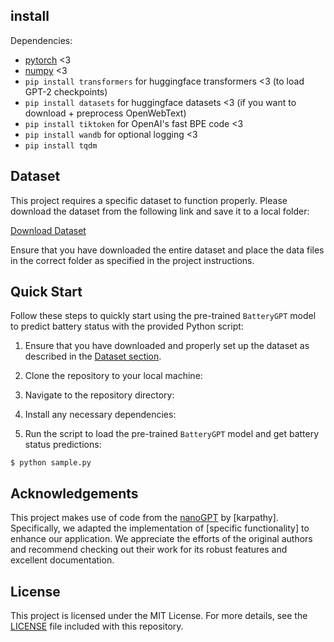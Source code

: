 ## install
Dependencies:

- [pytorch](https://pytorch.org) <3
- [numpy](https://numpy.org/install/) <3
- `pip install transformers` for huggingface transformers <3 (to load GPT-2 checkpoints)
- `pip install datasets` for huggingface datasets <3 (if you want to download + preprocess OpenWebText)
- `pip install tiktoken` for OpenAI's fast BPE code <3
- `pip install wandb` for optional logging <3
- `pip install tqdm`

## Dataset
This project requires a specific dataset to function properly. Please download the dataset from the following link and save it to a local folder:

[Download Dataset](https://drive.google.com/drive/folders/111cncohSHP6_y6Gucg7Prpxfpr4U8DvU?usp=sharing)

Ensure that you have downloaded the entire dataset and place the data files in the correct folder as specified in the project instructions.

## Quick Start

Follow these steps to quickly start using the pre-trained `BatteryGPT` model to predict battery status with the provided Python script:

1. Ensure that you have downloaded and properly set up the dataset as described in the [Dataset section](#dataset).

2. Clone the repository to your local machine:

3. Navigate to the repository directory:

4. Install any necessary dependencies:

5. Run the script to load the pre-trained `BatteryGPT` model and get battery status predictions:
```
$ python sample.py
```

## Acknowledgements

This project makes use of code from the [nanoGPT](https://github.com/karpathy/nanoGPT) by [karpathy]. Specifically, we adapted the implementation of [specific functionality] to enhance our application. We appreciate the efforts of the original authors and recommend checking out their work for its robust features and excellent documentation.

## License

This project is licensed under the MIT License. For more details, see the [LICENSE](LICENSE) file included with this repository.